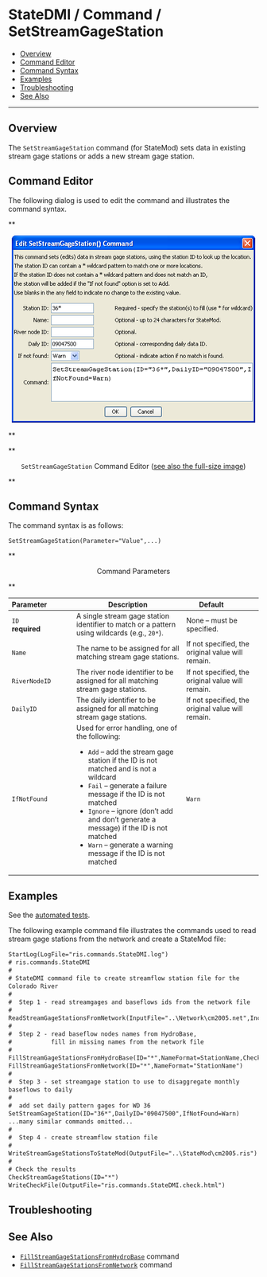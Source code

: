 # StateDMI / Command / SetStreamGageStation #

* [Overview](#overview)
* [Command Editor](#command-editor)
* [Command Syntax](#command-syntax)
* [Examples](#examples)
* [Troubleshooting](#troubleshooting)
* [See Also](#see-also)

-------------------------

## Overview ##

The `SetStreamGageStation` command (for StateMod)
sets data in existing stream gage stations or adds a new stream gage station.

## Command Editor ##

The following dialog is used to edit the command and illustrates the command syntax.

**<p style="text-align: center;">
![SetStreamGageStation](SetStreamGageStation.png)
</p>**

**<p style="text-align: center;">
`SetStreamGageStation` Command Editor (<a href="../SetStreamGageStation.png">see also the full-size image</a>)
</p>**

## Command Syntax ##

The command syntax is as follows:

```text
SetStreamGageStation(Parameter="Value",...)
```
**<p style="text-align: center;">
Command Parameters
</p>**

| **Parameter**&nbsp;&nbsp;&nbsp;&nbsp;&nbsp;&nbsp;&nbsp;&nbsp;&nbsp;&nbsp;&nbsp;&nbsp; | **Description** | **Default**&nbsp;&nbsp;&nbsp;&nbsp;&nbsp;&nbsp;&nbsp;&nbsp;&nbsp;&nbsp; |
| --------------|-----------------|----------------- |
| `ID`<br>**required** | A single stream gage station identifier to match or a pattern using wildcards (e.g., `20*`). | None – must be specified. |
| `Name` | The name to be assigned for all matching stream gage stations. | If not specified, the original value will remain. |
| `RiverNodeID` | The river node identifier to be assigned for all matching stream gage stations. | If not specified, the original value will remain. |
| `DailyID` | The daily identifier to be assigned for all matching stream gage stations. | If not specified, the original value will remain. |
| `IfNotFound` | Used for error handling, one of the following:<ul><li>`Add` – add the stream gage station if the ID is not matched and is not a wildcard</li><li>`Fail` – generate a failure message if the ID is not matched</li><li>`Ignore` – ignore (don’t add and don’t generate a message) if the ID is not matched</li><li>`Warn` – generate a warning message if the ID is not matched</li></ul> | `Warn` |

## Examples ##

See the [automated tests](https://github.com/OpenCDSS/cdss-app-statedmi-test/tree/master/test/regression/commands/SetStreamGageStation).

The following example command file illustrates the commands used to read stream gage stations from the network and create a StateMod file:

```
StartLog(LogFile="ris.commands.StateDMI.log")
# ris.commands.StateDMI
#
# StateDMI command file to create streamflow station file for the Colorado River
#
#  Step 1 - read streamgages and baseflows ids from the network file
#
ReadStreamGageStationsFromNetwork(InputFile="..\Network\cm2005.net",IncludeStreamEstimateStations="True")
#
#  Step 2 - read baseflow nodes names from HydroBase,
#           fill in missing names from the network file
#
FillStreamGageStationsFromHydroBase(ID="*",NameFormat=StationName,CheckStructures=True)
FillStreamGageStationsFromNetwork(ID="*",NameFormat="StationName")
#
#  Step 3 - set streamgage station to use to disaggregate monthly baseflows to daily
#
#  add set daily pattern gages for WD 36
SetStreamGageStation(ID="36*",DailyID="09047500",IfNotFound=Warn)
...many similar commands omitted...
#
#  Step 4 - create streamflow station file
#
WriteStreamGageStationsToStateMod(OutputFile="..\StateMod\cm2005.ris")
#
# Check the results
CheckStreamGageStations(ID="*")
WriteCheckFile(OutputFile="ris.commands.StateDMI.check.html")
```

## Troubleshooting ##

## See Also ##

* [`FillStreamGageStationsFromHydroBase`](../FillStreamGageStationsFromHydroBase/FillStreamGageStationsFromHydroBase.md) command
* [`FillStreamGageStationsFromNetwork`](../FillStreamGageStationsFromNetwork/FillStreamGageStationsFromNetwork.md) command
